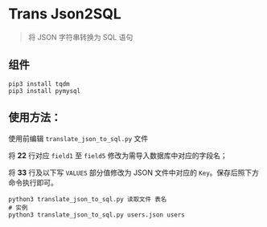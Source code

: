 # Trans Json2SQL

>将 JSON 字符串转换为 SQL 语句

## 组件

```
pip3 install tqdm
pip3 install pymysql
```

## 使用方法：

使用前编辑 `translate_json_to_sql.py` 文件

将 **22** 行对应 `field1` 至 `field5` 修改为需导入数据库中对应的字段名；

将 **33** 行及以下写 `VALUES` 部分值修改为 JSON 文件中对应的 `Key`。保存后照下方命令执行即可。

```
python3 translate_json_to_sql.py 读取文件 表名
# 实例
python3 translate_json_to_sql.py users.json users
```
